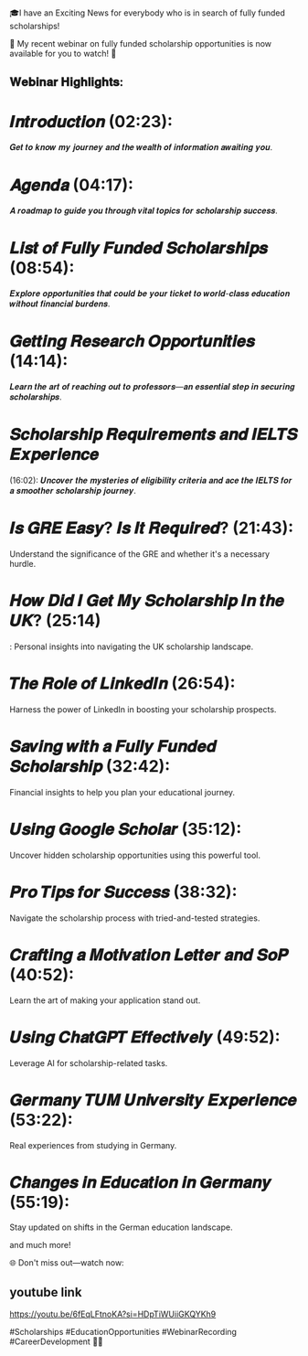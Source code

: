 🎓I have an Exciting News for everybody who is in search of  fully funded scholarships! 

🌟 My recent webinar on fully funded scholarship opportunities is now available for you to watch! 🚀

## 𝐖𝐞𝐛𝐢𝐧𝐚𝐫 𝐇𝐢𝐠𝐡𝐥𝐢𝐠𝐡𝐭𝐬:

# 𝑰𝒏𝒕𝒓𝒐𝒅𝒖𝒄𝒕𝒊𝒐𝒏 (02:23): 
𝑮𝒆𝒕 𝒕𝒐 𝒌𝒏𝒐𝒘 𝒎𝒚 𝒋𝒐𝒖𝒓𝒏𝒆𝒚 𝒂𝒏𝒅 𝒕𝒉𝒆 𝒘𝒆𝒂𝒍𝒕𝒉 𝒐𝒇 𝒊𝒏𝒇𝒐𝒓𝒎𝒂𝒕𝒊𝒐𝒏 𝒂𝒘𝒂𝒊𝒕𝒊𝒏𝒈 𝒚𝒐𝒖.

# 𝑨𝒈𝒆𝒏𝒅𝒂 (04:17):
𝑨 𝒓𝒐𝒂𝒅𝒎𝒂𝒑 𝒕𝒐 𝒈𝒖𝒊𝒅𝒆 𝒚𝒐𝒖 𝒕𝒉𝒓𝒐𝒖𝒈𝒉 𝒗𝒊𝒕𝒂𝒍 𝒕𝒐𝒑𝒊𝒄𝒔 𝒇𝒐𝒓 𝒔𝒄𝒉𝒐𝒍𝒂𝒓𝒔𝒉𝒊𝒑 𝒔𝒖𝒄𝒄𝒆𝒔𝒔.

# 𝑳𝒊𝒔𝒕 𝒐𝒇 𝑭𝒖𝒍𝒍𝒚 𝑭𝒖𝒏𝒅𝒆𝒅 𝑺𝒄𝒉𝒐𝒍𝒂𝒓𝒔𝒉𝒊𝒑𝒔 (08:54):
𝑬𝒙𝒑𝒍𝒐𝒓𝒆 𝒐𝒑𝒑𝒐𝒓𝒕𝒖𝒏𝒊𝒕𝒊𝒆𝒔 𝒕𝒉𝒂𝒕 𝒄𝒐𝒖𝒍𝒅 𝒃𝒆 𝒚𝒐𝒖𝒓 𝒕𝒊𝒄𝒌𝒆𝒕 𝒕𝒐 𝒘𝒐𝒓𝒍𝒅-𝒄𝒍𝒂𝒔𝒔 𝒆𝒅𝒖𝒄𝒂𝒕𝒊𝒐𝒏 𝒘𝒊𝒕𝒉𝒐𝒖𝒕 𝒇𝒊𝒏𝒂𝒏𝒄𝒊𝒂𝒍 𝒃𝒖𝒓𝒅𝒆𝒏𝒔.

# 𝑮𝒆𝒕𝒕𝒊𝒏𝒈 𝑹𝒆𝒔𝒆𝒂𝒓𝒄𝒉 𝑶𝒑𝒑𝒐𝒓𝒕𝒖𝒏𝒊𝒕𝒊𝒆𝒔 (14:14):
𝑳𝒆𝒂𝒓𝒏 𝒕𝒉𝒆 𝒂𝒓𝒕 𝒐𝒇 𝒓𝒆𝒂𝒄𝒉𝒊𝒏𝒈 𝒐𝒖𝒕 𝒕𝒐 𝒑𝒓𝒐𝒇𝒆𝒔𝒔𝒐𝒓𝒔—𝒂𝒏 𝒆𝒔𝒔𝒆𝒏𝒕𝒊𝒂𝒍 𝒔𝒕𝒆𝒑 𝒊𝒏 𝒔𝒆𝒄𝒖𝒓𝒊𝒏𝒈 𝒔𝒄𝒉𝒐𝒍𝒂𝒓𝒔𝒉𝒊𝒑𝒔.

# 𝑺𝒄𝒉𝒐𝒍𝒂𝒓𝒔𝒉𝒊𝒑 𝑹𝒆𝒒𝒖𝒊𝒓𝒆𝒎𝒆𝒏𝒕𝒔 𝒂𝒏𝒅 𝑰𝑬𝑳𝑻𝑺 𝑬𝒙𝒑𝒆𝒓𝒊𝒆𝒏𝒄𝒆 
(16:02): 𝑼𝒏𝒄𝒐𝒗𝒆𝒓 𝒕𝒉𝒆 𝒎𝒚𝒔𝒕𝒆𝒓𝒊𝒆𝒔 𝒐𝒇 𝒆𝒍𝒊𝒈𝒊𝒃𝒊𝒍𝒊𝒕𝒚 𝒄𝒓𝒊𝒕𝒆𝒓𝒊𝒂 𝒂𝒏𝒅 𝒂𝒄𝒆 𝒕𝒉𝒆 𝑰𝑬𝑳𝑻𝑺 𝒇𝒐𝒓 𝒂 𝒔𝒎𝒐𝒐𝒕𝒉𝒆𝒓 𝒔𝒄𝒉𝒐𝒍𝒂𝒓𝒔𝒉𝒊𝒑 𝒋𝒐𝒖𝒓𝒏𝒆𝒚.

# 𝑰𝒔 𝑮𝑹𝑬 𝑬𝒂𝒔𝒚? 𝑰𝒔 𝑰𝒕 𝑹𝒆𝒒𝒖𝒊𝒓𝒆𝒅? (21:43):
Understand the significance of the GRE and whether it's a necessary hurdle.

# 𝑯𝒐𝒘 𝑫𝒊𝒅 𝑰 𝑮𝒆𝒕 𝑴𝒚 𝑺𝒄𝒉𝒐𝒍𝒂𝒓𝒔𝒉𝒊𝒑 𝑰𝒏 𝒕𝒉𝒆 𝑼𝑲? (25:14)
: Personal insights into navigating the UK scholarship landscape.

# 𝑻𝒉𝒆 𝑹𝒐𝒍𝒆 𝒐𝒇 𝑳𝒊𝒏𝒌𝒆𝒅𝑰𝒏 (26:54): 
Harness the power of LinkedIn in boosting your scholarship prospects.

# 𝑺𝒂𝒗𝒊𝒏𝒈 𝒘𝒊𝒕𝒉 𝒂 𝑭𝒖𝒍𝒍𝒚 𝑭𝒖𝒏𝒅𝒆𝒅 𝑺𝒄𝒉𝒐𝒍𝒂𝒓𝒔𝒉𝒊𝒑 (32:42):
Financial insights to help you plan your educational journey.

# 𝑼𝒔𝒊𝒏𝒈 𝑮𝒐𝒐𝒈𝒍𝒆 𝑺𝒄𝒉𝒐𝒍𝒂𝒓 (35:12): 
Uncover hidden scholarship opportunities using this powerful tool.

# 𝑷𝒓𝒐 𝑻𝒊𝒑𝒔 𝒇𝒐𝒓 𝑺𝒖𝒄𝒄𝒆𝒔𝒔 (38:32):
Navigate the scholarship process with tried-and-tested strategies.

# 𝑪𝒓𝒂𝒇𝒕𝒊𝒏𝒈 𝒂 𝑴𝒐𝒕𝒊𝒗𝒂𝒕𝒊𝒐𝒏 𝑳𝒆𝒕𝒕𝒆𝒓 𝒂𝒏𝒅 𝑺𝒐𝑷 (40:52):
Learn the art of making your application stand out.

# 𝑼𝒔𝒊𝒏𝒈 𝑪𝒉𝒂𝒕𝑮𝑷𝑻 𝑬𝒇𝒇𝒆𝒄𝒕𝒊𝒗𝒆𝒍𝒚 (49:52): 
Leverage AI for scholarship-related tasks.

# 𝑮𝒆𝒓𝒎𝒂𝒏𝒚 𝑻𝑼𝑴 𝑼𝒏𝒊𝒗𝒆𝒓𝒔𝒊𝒕𝒚 𝑬𝒙𝒑𝒆𝒓𝒊𝒆𝒏𝒄𝒆 (53:22): 
Real experiences from studying in Germany.

# 𝑪𝒉𝒂𝒏𝒈𝒆𝒔 𝒊𝒏 𝑬𝒅𝒖𝒄𝒂𝒕𝒊𝒐𝒏 𝒊𝒏 𝑮𝒆𝒓𝒎𝒂𝒏𝒚 (55:19): 
Stay updated on shifts in the German education landscape.

and much more!


🌐 Don't miss out—watch now:

## youtube link

https://youtu.be/6fEqLFtnoKA?si=HDpTiWUiiGKQYKh9


#Scholarships #EducationOpportunities #WebinarRecording #CareerDevelopment 🚀✨
